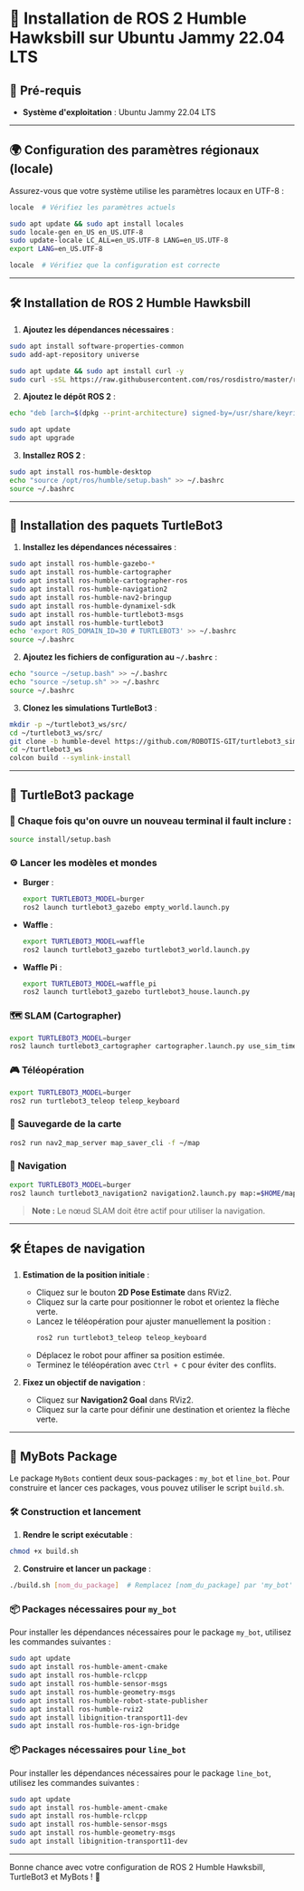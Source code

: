 # 🚀 Installation de ROS 2 Humble Hawksbill sur Ubuntu Jammy 22.04 LTS

## 🧰 Pré-requis
- **Système d'exploitation** : Ubuntu Jammy 22.04 LTS

---

## 🌍 Configuration des paramètres régionaux (locale)

Assurez-vous que votre système utilise les paramètres locaux en UTF-8 :

```bash
locale  # Vérifiez les paramètres actuels

sudo apt update && sudo apt install locales
sudo locale-gen en_US en_US.UTF-8
sudo update-locale LC_ALL=en_US.UTF-8 LANG=en_US.UTF-8
export LANG=en_US.UTF-8

locale  # Vérifiez que la configuration est correcte
```

---

## 🛠️ Installation de ROS 2 Humble Hawksbill

1. **Ajoutez les dépendances nécessaires** :

```bash
sudo apt install software-properties-common
sudo add-apt-repository universe

sudo apt update && sudo apt install curl -y
sudo curl -sSL https://raw.githubusercontent.com/ros/rosdistro/master/ros.key -o ros-archive-keyring.gpg
```

2. **Ajoutez le dépôt ROS 2** :

```bash
echo "deb [arch=$(dpkg --print-architecture) signed-by=/usr/share/keyrings/ros-archive-keyring.gpg] http://packages.ros.org/ros2/ubuntu $(. /etc/os-release && echo $UBUNTU_CODENAME) main" | sudo tee /etc/apt/sources.list.d/ros2.list > /dev/null

sudo apt update
sudo apt upgrade
```

3. **Installez ROS 2** :

```bash
sudo apt install ros-humble-desktop
echo "source /opt/ros/humble/setup.bash" >> ~/.bashrc
source ~/.bashrc
```

---

## 🐢 Installation des paquets TurtleBot3

1. **Installez les dépendances nécessaires** :

```bash
sudo apt install ros-humble-gazebo-*
sudo apt install ros-humble-cartographer
sudo apt install ros-humble-cartographer-ros
sudo apt install ros-humble-navigation2
sudo apt install ros-humble-nav2-bringup
sudo apt install ros-humble-dynamixel-sdk
sudo apt install ros-humble-turtlebot3-msgs
sudo apt install ros-humble-turtlebot3
echo 'export ROS_DOMAIN_ID=30 # TURTLEBOT3' >> ~/.bashrc
source ~/.bashrc
```

2. **Ajoutez les fichiers de configuration au `~/.bashrc`** :

```bash
echo "source ~/setup.bash" >> ~/.bashrc
echo "source ~/setup.sh" >> ~/.bashrc
source ~/.bashrc
```

3. **Clonez les simulations TurtleBot3** :

```bash
mkdir -p ~/turtlebot3_ws/src/
cd ~/turtlebot3_ws/src/
git clone -b humble-devel https://github.com/ROBOTIS-GIT/turtlebot3_simulations.git
cd ~/turtlebot3_ws
colcon build --symlink-install
```

---

## 📝 TurtleBot3 package
### 📂 Chaque fois qu'on ouvre un nouveau terminal il fault inclure :
```bash
source install/setup.bash
```

### ⚙️ Lancer les modèles et mondes
- **Burger** :
  ```bash
  export TURTLEBOT3_MODEL=burger
  ros2 launch turtlebot3_gazebo empty_world.launch.py
  ```
- **Waffle** :
  ```bash
  export TURTLEBOT3_MODEL=waffle
  ros2 launch turtlebot3_gazebo turtlebot3_world.launch.py
  ```
- **Waffle Pi** :
  ```bash
  export TURTLEBOT3_MODEL=waffle_pi
  ros2 launch turtlebot3_gazebo turtlebot3_house.launch.py
  ```

### 🗺️ SLAM (Cartographer)
```bash
export TURTLEBOT3_MODEL=burger
ros2 launch turtlebot3_cartographer cartographer.launch.py use_sim_time:=True
```

### 🎮 Téléopération
```bash
export TURTLEBOT3_MODEL=burger
ros2 run turtlebot3_teleop teleop_keyboard
```

### 💾 Sauvegarde de la carte
```bash
ros2 run nav2_map_server map_saver_cli -f ~/map
```

### 🚦 Navigation
```bash
export TURTLEBOT3_MODEL=burger
ros2 launch turtlebot3_navigation2 navigation2.launch.py map:=$HOME/map.yaml
```

> **Note :** Le nœud SLAM doit être actif pour utiliser la navigation.

---

## 🛠️ Étapes de navigation

1. **Estimation de la position initiale** :
    - Cliquez sur le bouton **2D Pose Estimate** dans RViz2.
    - Cliquez sur la carte pour positionner le robot et orientez la flèche verte.
    - Lancez le téléopération pour ajuster manuellement la position :
      ```bash
      ros2 run turtlebot3_teleop teleop_keyboard
      ```
    - Déplacez le robot pour affiner sa position estimée.
    - Terminez le téléopération avec `Ctrl + C` pour éviter des conflits.

2. **Fixez un objectif de navigation** :
    - Cliquez sur **Navigation2 Goal** dans RViz2.
    - Cliquez sur la carte pour définir une destination et orientez la flèche verte.

---

## 🚀 MyBots Package

Le package `MyBots` contient deux sous-packages : `my_bot` et `line_bot`. Pour construire et lancer ces packages, vous pouvez utiliser le script `build.sh`.

### 🛠️ Construction et lancement

1. **Rendre le script exécutable** :

```bash
chmod +x build.sh
```

2. **Construire et lancer un package** :

```bash
./build.sh [nom_du_package]  # Remplacez [nom_du_package] par 'my_bot' ou 'line_bot'
```

### 📦 Packages nécessaires pour `my_bot`

Pour installer les dépendances nécessaires pour le package `my_bot`, utilisez les commandes suivantes :

```bash
sudo apt update
sudo apt install ros-humble-ament-cmake
sudo apt install ros-humble-rclcpp
sudo apt install ros-humble-sensor-msgs
sudo apt install ros-humble-geometry-msgs
sudo apt install ros-humble-robot-state-publisher
sudo apt install ros-humble-rviz2
sudo apt install libignition-transport11-dev
sudo apt install ros-humble-ros-ign-bridge
```

### 📦 Packages nécessaires pour `line_bot`

Pour installer les dépendances nécessaires pour le package `line_bot`, utilisez les commandes suivantes :

```bash
sudo apt update
sudo apt install ros-humble-ament-cmake
sudo apt install ros-humble-rclcpp
sudo apt install ros-humble-sensor-msgs
sudo apt install ros-humble-geometry-msgs
sudo apt install libignition-transport11-dev
```

---

Bonne chance avec votre configuration de ROS 2 Humble Hawksbill, TurtleBot3 et MyBots ! 🚀